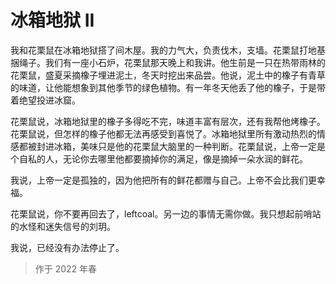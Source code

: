 # 冰箱地狱 II

我和花栗鼠在冰箱地狱搭了间木屋。我的力气大，负责伐木，支墙。花栗鼠打地基捆绳子。我们有一座小石炉，花栗鼠那天晚上和我讲。他生前是一只在热带雨林的花栗鼠，盛夏采摘橡子埋进泥土，冬天时挖出来品尝。他说，泥土中的橡子有青草的味道，让他能想象到其他季节的绿色植物。有一年冬天他丢了他的橡子，于是带着绝望投进冰窟。

花栗鼠说，冰箱地狱里的橡子多得吃不完，味道丰富有层次，还有我帮他烤橡子。花栗鼠说，但怎样的橡子他都无法再感受到喜悦了。冰箱地狱里所有激动热烈的情感都被封进冰箱，美味只是他的花栗鼠大脑里的一种判断。花栗鼠说，上帝一定是个自私的人，无论你去哪里他都要摘掉你的满足，像是摘掉一朵水润的鲜花。

我说，上帝一定是孤独的，因为他把所有的鲜花都赠与自己。上帝不会比我们更幸福。

花栗鼠说，你不要再回去了，leftcoal。另一边的事情无需你做。我只想起前哨站的水怪和迷失信号的刘玥。

我说，已经没有办法停止了。

> 作于 2022 年春